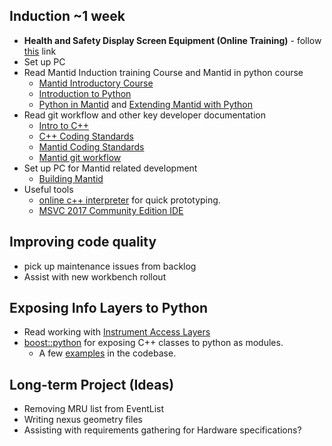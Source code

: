 ## Induction ~1 week

* **Health and Safety Display Screen Equipment (Online Training)** - follow [this](https://staff.she.stfc.ac.uk/Pages/Staff/On-line-training.aspx) link
* Set up PC
* Read Mantid Induction training Course and Mantid in python course
  * [Mantid Introductory Course](http://www.mantidproject.org/Mantid_Basic_Course)
  * [Introduction to Python](http://www.mantidproject.org/Introduction_To_Python)
  * [Python in Mantid](http://www.mantidproject.org/Python_In_Mantid) and [Extending Mantid with Python](http://www.mantidproject.org/Extending_Mantid_With_Python)
* Read git workflow and other key developer documentation
  * [Intro to C++](http://www.mantidproject.org/New_Starter_C++_introduction)
  * [C++ Coding Standards](http://developer.mantidproject.org/Standards/CPPStandards.html)
  * [Mantid Coding Standards](http://developer.mantidproject.org/Standards/MantidStandards.html)
  * [Mantid git workflow](http://developer.mantidproject.org/GitWorkflow.html)
* Set up PC for Mantid related development
  * [Building Mantid](http://developer.mantidproject.org/GettingStarted.html)
* Useful tools
  * [online c++ interpreter](https://repl.it/) for quick prototyping.
  * [MSVC 2017 Community Edition IDE](https://www.visualstudio.com/downloads/)
  
## Improving code quality
* pick up maintenance issues from backlog
* Assist with new workbench rollout

## Exposing Info Layers to Python
* Read working with [Instrument Access Layers](http://docs.mantidproject.org/nightly/concepts/InstrumentAccessLayers.html)
* [boost::python](https://www.boost.org/doc/libs/1_64_0/libs/python/doc/html/tutorial/index.html) for exposing C++ classes to python as modules.
  *  A few [examples](https://github.com/mantidproject/mantid/tree/master/Framework/PythonInterface/mantid/api/src/Exports) in the codebase.

## Long-term Project (Ideas)

* Removing MRU list from EventList
* Writing nexus geometry files
* Assisting with requirements gathering for Hardware specifications?
